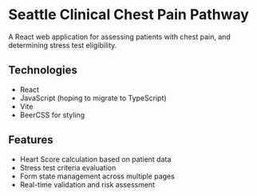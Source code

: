 # Seattle Clinical Chest Pain Pathway

A React web application for assessing patients with chest pain, and determining stress test eligibility. 

## Technologies
- React
- JavaScript (hoping to migrate to TypeScript)
- Vite
- BeerCSS for styling

## Features
- Heart Score calculation based on patient data
- Stress test criteria evaluation
- Form state management across multiple pages
- Real-time validation and risk assessment
